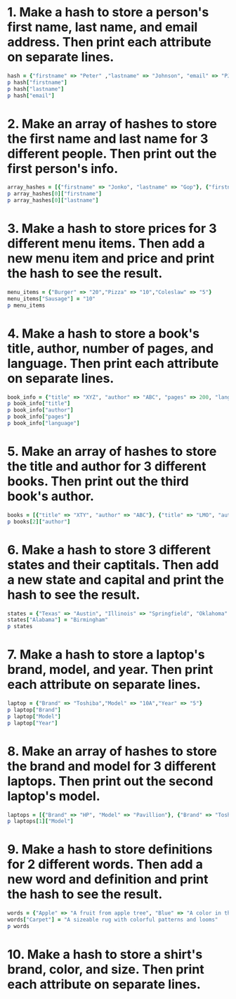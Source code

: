 # 1. Make a hash to store a person's first name, last name, and email address. Then print each attribute on separate lines.

```ruby
hash = {"firstname" => "Peter" ,"lastname" => "Johnson", "email" => "PJ@test.com"}
p hash["firstname"]
p hash["lastname"]
p hash["email"]
```

# 2. Make an array of hashes to store the first name and last name for 3 different people. Then print out the first person's info.

```ruby
array_hashes = [{"firstname" => "Jonko", "lastname" => "Gop"}, {"firstname" => "Piloe", "lastname" => "Head"}, {"firstname" => "Treomt", "lastname" => "Wore"} ]
p array_hashes[0]["firstname"]
p array_hashes[0]["lastname"]
```

# 3. Make a hash to store prices for 3 different menu items. Then add a new menu item and price and print the hash to see the result.

```ruby
menu_items = {"Burger" => "20","Pizza" => "10","Coleslaw" => "5"}
menu_items["Sausage"] = "10"
p menu_items
```
# 4. Make a hash to store a book's title, author, number of pages, and language. Then print each attribute on separate lines.
```ruby
book_info = {"title" => "XYZ", "author" => "ABC", "pages" => 200, "language" => "English"}
p book_info["title"]
p book_info["author"]
p book_info["pages"]
p book_info["language"]
```

# 5. Make an array of hashes to store the title and author for 3 different books. Then print out the third book's author.
```ruby
books = [{"title" => "XTY", "author" => "ABC"}, {"title" => "LMO", "author" => "CRT"},{"title" => "POP", "author" => "NMU"}]
p books[2]["author"]
```

# 6. Make a hash to store 3 different states and their captitals. Then add a new state and capital and print the hash to see the result.
```ruby
states = {"Texas" => "Austin", "Illinois" => "Springfield", "Oklahoma" => "OKC"}
states["Alabama"] = "Birmingham"
p states
```
# 7. Make a hash to store a laptop's brand, model, and year. Then print each attribute on separate lines.
```ruby
laptop = {"Brand" => "Toshiba","Model" => "10A","Year" => "5"}
p laptop["Brand"]
p laptop["Model"]
p laptop["Year"]
```
# 8. Make an array of hashes to store the brand and model for 3 different laptops. Then print out the second laptop's model.
```ruby
laptops = [{"Brand" => "HP", "Model" => "Pavillion"}, {"Brand" => "Toshiba", "Model" => "Satellite"}, {"Brand" => "Dell", "Model" => "Inspiron"}]
p laptops[1]["Model"]
```
# 9. Make a hash to store definitions for 2 different words. Then add a new word and definition and print the hash to see the result.
```ruby
words = {"Apple" => "A fruit from apple tree", "Blue" => "A color in the color wheel"}
words["Carpet"] = "A sizeable rug with colorful patterns and looms"
p words
```
# 10. Make a hash to store a shirt's brand, color, and size. Then print each attribute on separate lines.
